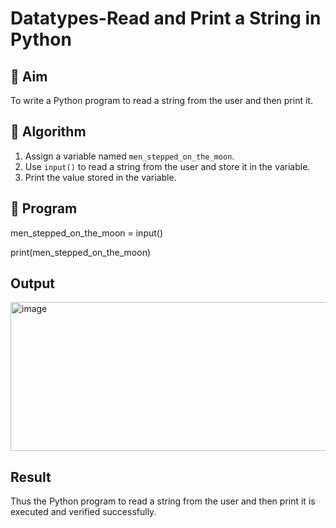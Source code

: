 # Datatypes-Read and Print a String in Python

## 🎯 Aim
To write a Python program to read a string from the user and then print it.

## 🧠 Algorithm
1. Assign a variable named `men_stepped_on_the_moon`.
2. Use `input()` to read a string from the user and store it in the variable.
3. Print the value stored in the variable.

## 🧾 Program
men_stepped_on_the_moon = input() 

print(men_stepped_on_the_moon)

## Output
<img width="1254" height="238" alt="image" src="https://github.com/user-attachments/assets/d42fb33b-c36f-4c7d-a47f-5d37f6e0fd8c" />

## Result
Thus the Python program to read a string from the user and then print it is executed and verified successfully.
